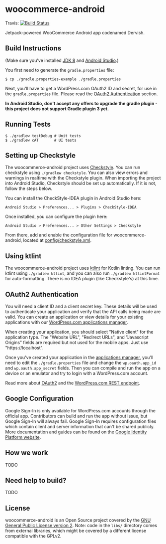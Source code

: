 # woocommerce-android

Travis: [![Build Status](https://travis-ci.com/woocommerce/woocommerce-android.svg?token=umh3yUbJENBttxqUrtQX&branch=develop)](https://travis-ci.com/woocommerce/woocommerce-android)

Jetpack-powered WooCommerce Android app codenamed Dervish.

## Build Instructions ##

(Make sure you've installed [JDK 8](http://www.oracle.com/technetwork/java/javase/downloads/jdk8-downloads-2133151.html) and [Android Studio](https://developer.android.com/studio/index.html).)

You first need to generate the `gradle.properties` file:

    $ cp ./gradle.properties-example ./gradle.properties

Next, you'll have to get a WordPress.com OAuth2 ID and secret, for use in the `gradle.properties` file. Please read the
[OAuth2 Authentication](#oauth2-authentication) section.

**In Android Studio, don't accept any offers to upgrade the gradle plugin - this project does not support Gradle plugin
3 yet.**

## Running Tests ##

    $ ./gradlew testDebug # Unit tests
    $ ./gradlew cAT       # UI tests

## Setting up Checkstyle ##

The woocommerce-android project uses [Checkstyle](http://checkstyle.sourceforge.net/). You can run checkstyle using `./gradlew checkstyle`.  You can also view errors and warnings in realtime with the Checkstyle plugin.  When importing the project into Android Studio, Checkstyle should be set up automatically.  If it is not, follow the steps below.

You can install the CheckStyle-IDEA plugin in Android Studio here:

`Android Studio > Preferences... > Plugins > CheckStyle-IDEA`

Once installed, you can configure the plugin here:

`Android Studio > Preferences... > Other Settings > Checkstyle`

From there, add and enable the configuration file for woocommerce-android, located at [config/checkstyle.xml](https://github.com/woocommerce/woocommerce-android/blob/develop/config/checkstyle.xml).

## Using ktlint ##

The woocommerce-android project uses [ktlint](https://github.com/shyiko/ktlint) for Kotlin linting. You can run ktlint using `./gradlew ktlint`, and you can also run `./gradlew ktlintFormat` for auto-formatting. There is no IDEA plugin (like Checkstyle's) at this time.

## OAuth2 Authentication ##

You will need a client ID and a client secret key. These details will be
used to authenticate your application and verify that the API calls being
made are valid. You can create an application or view details for your existing
applications with our [WordPress.com applications manager](https://developer.wordpress.com/apps/).

When creating your application, you should select "Native client" for the application type.
The "Website URL", "Redirect URLs", and "Javascript Origins" fields are required but not used for
the mobile apps. Just use "https://localhost".

Once you've created your application in the [applications manager](https://developer.wordpress.com/apps/), you'll
need to edit the `./gradle.properties` file and change the
`wp.oauth.app_id` and `wp.oauth.app_secret` fields. Then you can compile and
run the app on a device or an emulator and try to login with a WordPress.com
account.

Read more about [OAuth2](https://developer.wordpress.com/docs/oauth2/) and the [WordPress.com REST endpoint](https://developer.wordpress.com/docs/api/).

## Google Configuration ##

Google Sign-In is only available for WordPress.com accounts through the official app.
Contributors can build and run the app without issue, but Google Sign-In will always fail.
Google Sign-In requires configuration files which contain client and server information
that can't be shared publicly. More documentation and guides can be found on the
[Google Identity Platform website](https://developers.google.com/identity/).

## How we work ##

TODO

## Need help to build? ##

TODO

## License ##

woocommerce-android is an Open Source project covered by the
[GNU General Public License version 2](LICENSE). Note: code
in the `libs/` directory comes from external libraries, which might
be covered by a different license compatible with the GPLv2.
